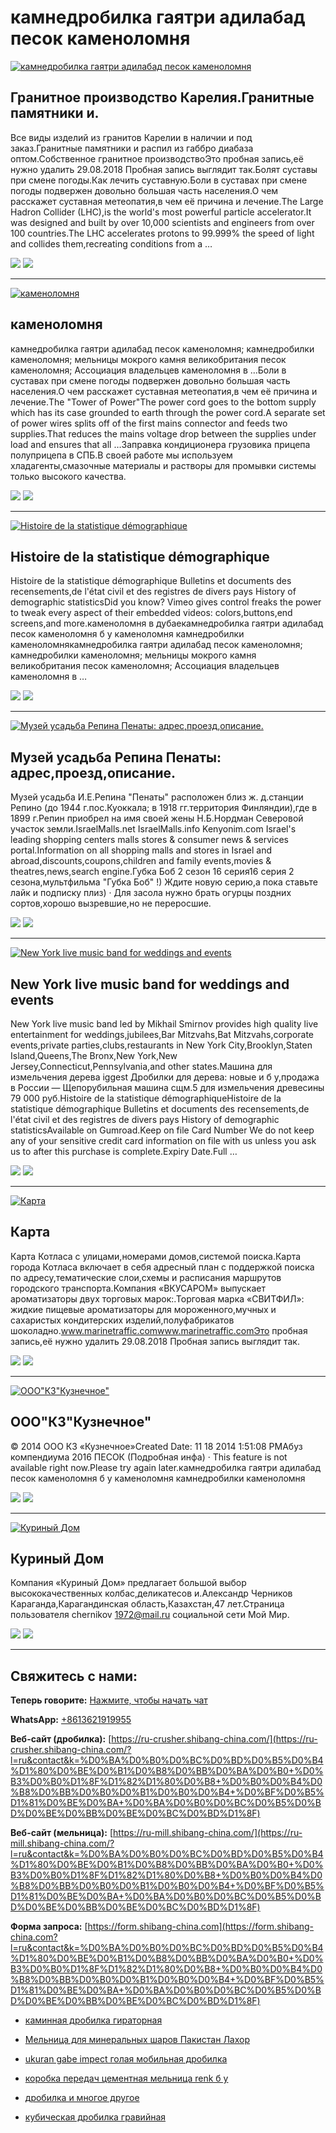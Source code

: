 # камнедробилка гаятри адилабад песок каменоломня

<a href="https://swt.shibang-china.com/?l=ru&img&k=%D0%BA%D0%B0%D0%BC%D0%BD%D0%B5%D0%B4%D1%80%D0%BE%D0%B1%D0%B8%D0%BB%D0%BA%D0%B0+%D0%B3%D0%B0%D1%8F%D1%82%D1%80%D0%B8+%D0%B0%D0%B4%D0%B8%D0%BB%D0%B0%D0%B1%D0%B0%D0%B4+%D0%BF%D0%B5%D1%81%D0%BE%D0%BA+%D0%BA%D0%B0%D0%BC%D0%B5%D0%BD%D0%BE%D0%BB%D0%BE%D0%BC%D0%BD%D1%8F" target="_blank">![камнедробилка гаятри адилабад песок каменоломня](http://static.shibang-china.com/all-800x300/697.jpg)</a>

## Гранитное производство Карелия.Гранитные памятники и.
Все виды изделий из гранитов Карелии в наличии и под заказ.Гранитные памятники и распил из габбро диабаза оптом.Собственное гранитное производствоЭто пробная запись,её нужно удалить 29.08.2018 Пробная запись выглядит так.Болят суставы при смене погоды.Как лечить суставную.Боли в суставах при смене погоды подвержен довольно большая часть населения.О чем расскажет суставная метеопатия,в чем её причина и лечение.The Large Hadron Collider (LHC),is the world's most powerful particle accelerator.It was designed and built by over 10,000 scientists and engineers from over 100 countries.The LHC accelerates protons to 99.999% the speed of light and collides them,recreating conditions from a …


<a href="https://whatsapp.shibangsoft.com/WhatsApp.php" target="_blank" title="WhatsApp">![](http://static.shibang-china.com/icon/whatsapp.png)</a> <a href="https://swt.shibang-china.com/?l=ru&icon&k=%D0%BA%D0%B0%D0%BC%D0%BD%D0%B5%D0%B4%D1%80%D0%BE%D0%B1%D0%B8%D0%BB%D0%BA%D0%B0+%D0%B3%D0%B0%D1%8F%D1%82%D1%80%D0%B8+%D0%B0%D0%B4%D0%B8%D0%BB%D0%B0%D0%B1%D0%B0%D0%B4+%D0%BF%D0%B5%D1%81%D0%BE%D0%BA+%D0%BA%D0%B0%D0%BC%D0%B5%D0%BD%D0%BE%D0%BB%D0%BE%D0%BC%D0%BD%D1%8F" target="_blank">![](http://static.shibang-china.com/icon/chat-ru.png)</a>

---

<a href="https://swt.shibang-china.com/?l=ru&img&k=%D0%BA%D0%B0%D0%BC%D0%BD%D0%B5%D0%B4%D1%80%D0%BE%D0%B1%D0%B8%D0%BB%D0%BA%D0%B0+%D0%B3%D0%B0%D1%8F%D1%82%D1%80%D0%B8+%D0%B0%D0%B4%D0%B8%D0%BB%D0%B0%D0%B1%D0%B0%D0%B4+%D0%BF%D0%B5%D1%81%D0%BE%D0%BA+%D0%BA%D0%B0%D0%BC%D0%B5%D0%BD%D0%BE%D0%BB%D0%BE%D0%BC%D0%BD%D1%8F" target="_blank">![каменоломня](http://static.shibang-china.com/all-800x300/767.jpg)</a>

## каменоломня
камнедробилка гаятри адилабад песок каменоломня; камнедробилки каменоломня; мельницы мокрого камня великобритания песок каменоломня; Ассоциация владельцев каменоломня в …Боли в суставах при смене погоды подвержен довольно большая часть населения.О чем расскажет суставная метеопатия,в чем её причина и лечение.The &quot;Tower of Power&quot;The power cord goes to the bottom supply which has its case grounded to earth through the power cord.A separate set of power wires splits off of the first mains connector and feeds two supplies.That reduces the mains voltage drop between the supplies under load and ensures that all …Заправка кондиционера грузовика прицепа полуприцепа в СПБ.В своей работе мы используем хладагенты,смазочные материалы и растворы для промывки системы только высокого качества.


<a href="https://whatsapp.shibangsoft.com/WhatsApp.php" target="_blank" title="WhatsApp">![](http://static.shibang-china.com/icon/whatsapp.png)</a> <a href="https://swt.shibang-china.com/?l=ru&icon&k=%D0%BA%D0%B0%D0%BC%D0%BD%D0%B5%D0%B4%D1%80%D0%BE%D0%B1%D0%B8%D0%BB%D0%BA%D0%B0+%D0%B3%D0%B0%D1%8F%D1%82%D1%80%D0%B8+%D0%B0%D0%B4%D0%B8%D0%BB%D0%B0%D0%B1%D0%B0%D0%B4+%D0%BF%D0%B5%D1%81%D0%BE%D0%BA+%D0%BA%D0%B0%D0%BC%D0%B5%D0%BD%D0%BE%D0%BB%D0%BE%D0%BC%D0%BD%D1%8F" target="_blank">![](http://static.shibang-china.com/icon/chat-ru.png)</a>

---

<a href="https://swt.shibang-china.com/?l=ru&img&k=%D0%BA%D0%B0%D0%BC%D0%BD%D0%B5%D0%B4%D1%80%D0%BE%D0%B1%D0%B8%D0%BB%D0%BA%D0%B0+%D0%B3%D0%B0%D1%8F%D1%82%D1%80%D0%B8+%D0%B0%D0%B4%D0%B8%D0%BB%D0%B0%D0%B1%D0%B0%D0%B4+%D0%BF%D0%B5%D1%81%D0%BE%D0%BA+%D0%BA%D0%B0%D0%BC%D0%B5%D0%BD%D0%BE%D0%BB%D0%BE%D0%BC%D0%BD%D1%8F" target="_blank">![Histoire de la statistique d&#233;mographique](http://static.shibang-china.com/all-800x300/520.jpg)</a>

## Histoire de la statistique d&#233;mographique
Histoire de la statistique d&#233;mographique Bulletins et documents des recensements,de l'&#233;tat civil et des registres de divers pays History of demographic statisticsDid you know? Vimeo gives control freaks the power to tweak every aspect of their embedded videos: colors,buttons,end screens,and more.каменоломня в дубаекамнедробилка гаятри адилабад песок каменоломня б у каменоломня камнедробилки каменоломнякамнедробилка гаятри адилабад песок каменоломня; камнедробилки каменоломня; мельницы мокрого камня великобритания песок каменоломня; Ассоциация владельцев каменоломня в …


<a href="https://whatsapp.shibangsoft.com/WhatsApp.php" target="_blank" title="WhatsApp">![](http://static.shibang-china.com/icon/whatsapp.png)</a> <a href="https://swt.shibang-china.com/?l=ru&icon&k=%D0%BA%D0%B0%D0%BC%D0%BD%D0%B5%D0%B4%D1%80%D0%BE%D0%B1%D0%B8%D0%BB%D0%BA%D0%B0+%D0%B3%D0%B0%D1%8F%D1%82%D1%80%D0%B8+%D0%B0%D0%B4%D0%B8%D0%BB%D0%B0%D0%B1%D0%B0%D0%B4+%D0%BF%D0%B5%D1%81%D0%BE%D0%BA+%D0%BA%D0%B0%D0%BC%D0%B5%D0%BD%D0%BE%D0%BB%D0%BE%D0%BC%D0%BD%D1%8F" target="_blank">![](http://static.shibang-china.com/icon/chat-ru.png)</a>

---

<a href="https://swt.shibang-china.com/?l=ru&img&k=%D0%BA%D0%B0%D0%BC%D0%BD%D0%B5%D0%B4%D1%80%D0%BE%D0%B1%D0%B8%D0%BB%D0%BA%D0%B0+%D0%B3%D0%B0%D1%8F%D1%82%D1%80%D0%B8+%D0%B0%D0%B4%D0%B8%D0%BB%D0%B0%D0%B1%D0%B0%D0%B4+%D0%BF%D0%B5%D1%81%D0%BE%D0%BA+%D0%BA%D0%B0%D0%BC%D0%B5%D0%BD%D0%BE%D0%BB%D0%BE%D0%BC%D0%BD%D1%8F" target="_blank">![Музей усадьба Репина Пенаты: адрес,проезд,описание.](http://static.shibang-china.com/all-800x300/1526.jpg)</a>

## Музей усадьба Репина Пенаты: адрес,проезд,описание.
Музей усадьба И.Е.Репина &quot;Пенаты&quot; расположен близ ж. д.станции Репино (до 1944 г.пос.Куоккала; в 1918 гг.территория Финляндии),где в 1899 г.Репин приобрел на имя своей жены Н.Б.Нордман Северовой участок земли.IsraelMalls.net IsraelMalls.info Kenyonim.com Israel's leading shopping centers malls stores &amp; consumer news &amp; services portal.Information on all shopping malls and stores in Israel and abroad,discounts,coupons,children and family events,movies &amp; theatres,news,search engine.Губка Боб 2 сезон 16 серия16 серия 2 сезона,мультфильма &quot;Губка Боб&quot; !) Ждите новую серию,а пока ставьте лайк и подписку плиз)&nbsp;&#0183;&#32;Для засола нужно брать огурцы поздних сортов,хорошо вызревшие,но не переросшие.


<a href="https://whatsapp.shibangsoft.com/WhatsApp.php" target="_blank" title="WhatsApp">![](http://static.shibang-china.com/icon/whatsapp.png)</a> <a href="https://swt.shibang-china.com/?l=ru&icon&k=%D0%BA%D0%B0%D0%BC%D0%BD%D0%B5%D0%B4%D1%80%D0%BE%D0%B1%D0%B8%D0%BB%D0%BA%D0%B0+%D0%B3%D0%B0%D1%8F%D1%82%D1%80%D0%B8+%D0%B0%D0%B4%D0%B8%D0%BB%D0%B0%D0%B1%D0%B0%D0%B4+%D0%BF%D0%B5%D1%81%D0%BE%D0%BA+%D0%BA%D0%B0%D0%BC%D0%B5%D0%BD%D0%BE%D0%BB%D0%BE%D0%BC%D0%BD%D1%8F" target="_blank">![](http://static.shibang-china.com/icon/chat-ru.png)</a>

---

<a href="https://swt.shibang-china.com/?l=ru&img&k=%D0%BA%D0%B0%D0%BC%D0%BD%D0%B5%D0%B4%D1%80%D0%BE%D0%B1%D0%B8%D0%BB%D0%BA%D0%B0+%D0%B3%D0%B0%D1%8F%D1%82%D1%80%D0%B8+%D0%B0%D0%B4%D0%B8%D0%BB%D0%B0%D0%B1%D0%B0%D0%B4+%D0%BF%D0%B5%D1%81%D0%BE%D0%BA+%D0%BA%D0%B0%D0%BC%D0%B5%D0%BD%D0%BE%D0%BB%D0%BE%D0%BC%D0%BD%D1%8F" target="_blank">![New York live music band for weddings and events](http://static.shibang-china.com/all-800x300/271.jpg)</a>

## New York live music band for weddings and events
New York live music band led by Mikhail Smirnov provides high quality live entertainment for weddings,jubilees,Bar Mitzvahs,Bat Mitzvahs,corporate events,private parties,clubs,restaurants in New York City,Brooklyn,Staten Island,Queens,The Bronx,New York,New Jersey,Connecticut,Pennsylvania,and other states.Машина для измельчения дерева iggest Дробилки для дерева: новые и б у,продажа в России — Щепорубильная машина сщм.5 для измельчения древесины 79 000 руб.Histoire de la statistique d&#233;mographiqueHistoire de la statistique d&#233;mographique Bulletins et documents des recensements,de l'&#233;tat civil et des registres de divers pays History of demographic statisticsAvailable on Gumroad.Keep on file Card Number We do not keep any of your sensitive credit card information on file with us unless you ask us to after this purchase is complete.Expiry Date.Full …


<a href="https://whatsapp.shibangsoft.com/WhatsApp.php" target="_blank" title="WhatsApp">![](http://static.shibang-china.com/icon/whatsapp.png)</a> <a href="https://swt.shibang-china.com/?l=ru&icon&k=%D0%BA%D0%B0%D0%BC%D0%BD%D0%B5%D0%B4%D1%80%D0%BE%D0%B1%D0%B8%D0%BB%D0%BA%D0%B0+%D0%B3%D0%B0%D1%8F%D1%82%D1%80%D0%B8+%D0%B0%D0%B4%D0%B8%D0%BB%D0%B0%D0%B1%D0%B0%D0%B4+%D0%BF%D0%B5%D1%81%D0%BE%D0%BA+%D0%BA%D0%B0%D0%BC%D0%B5%D0%BD%D0%BE%D0%BB%D0%BE%D0%BC%D0%BD%D1%8F" target="_blank">![](http://static.shibang-china.com/icon/chat-ru.png)</a>

---

<a href="https://swt.shibang-china.com/?l=ru&img&k=%D0%BA%D0%B0%D0%BC%D0%BD%D0%B5%D0%B4%D1%80%D0%BE%D0%B1%D0%B8%D0%BB%D0%BA%D0%B0+%D0%B3%D0%B0%D1%8F%D1%82%D1%80%D0%B8+%D0%B0%D0%B4%D0%B8%D0%BB%D0%B0%D0%B1%D0%B0%D0%B4+%D0%BF%D0%B5%D1%81%D0%BE%D0%BA+%D0%BA%D0%B0%D0%BC%D0%B5%D0%BD%D0%BE%D0%BB%D0%BE%D0%BC%D0%BD%D1%8F" target="_blank">![Карта](http://static.shibang-china.com/all-800x300/92.jpg)</a>

## Карта
Карта Котласа с улицами,номерами домов,системой поиска.Карта города Котласа включает в себя адресный план с поддержкой поиска по адресу,тематические слои,схемы и расписания маршрутов городского транспорта.Компания &#171;ВКУСАРОМ&#187; выпускает ароматизаторы двух торговых марок:.Торговая марка &#171;СВИТФИЛ&#187;: жидкие пищевые ароматизаторы для мороженного,мучных и сахаристых кондитерских изделий,полуфабрикатов шоколадно.www.marinetraffic.comwww.marinetraffic.comЭто пробная запись,её нужно удалить 29.08.2018 Пробная запись выглядит так.


<a href="https://whatsapp.shibangsoft.com/WhatsApp.php" target="_blank" title="WhatsApp">![](http://static.shibang-china.com/icon/whatsapp.png)</a> <a href="https://swt.shibang-china.com/?l=ru&icon&k=%D0%BA%D0%B0%D0%BC%D0%BD%D0%B5%D0%B4%D1%80%D0%BE%D0%B1%D0%B8%D0%BB%D0%BA%D0%B0+%D0%B3%D0%B0%D1%8F%D1%82%D1%80%D0%B8+%D0%B0%D0%B4%D0%B8%D0%BB%D0%B0%D0%B1%D0%B0%D0%B4+%D0%BF%D0%B5%D1%81%D0%BE%D0%BA+%D0%BA%D0%B0%D0%BC%D0%B5%D0%BD%D0%BE%D0%BB%D0%BE%D0%BC%D0%BD%D1%8F" target="_blank">![](http://static.shibang-china.com/icon/chat-ru.png)</a>

---

<a href="https://swt.shibang-china.com/?l=ru&img&k=%D0%BA%D0%B0%D0%BC%D0%BD%D0%B5%D0%B4%D1%80%D0%BE%D0%B1%D0%B8%D0%BB%D0%BA%D0%B0+%D0%B3%D0%B0%D1%8F%D1%82%D1%80%D0%B8+%D0%B0%D0%B4%D0%B8%D0%BB%D0%B0%D0%B1%D0%B0%D0%B4+%D0%BF%D0%B5%D1%81%D0%BE%D0%BA+%D0%BA%D0%B0%D0%BC%D0%B5%D0%BD%D0%BE%D0%BB%D0%BE%D0%BC%D0%BD%D1%8F" target="_blank">![ООО&quot;КЗ&quot;Кузнечное&quot;](http://static.shibang-china.com/all-800x300/1159.jpg)</a>

## ООО&quot;КЗ&quot;Кузнечное&quot;
&#169; 2014 ООО КЗ &#171;Кузнечное&#187;Created Date: 11 18 2014 1:51:08 PMАбуз компендиума 2016 ПЕСОК (Подробная инфа)&nbsp;&#0183;&#32;This feature is not available right now.Please try again later.камнедробилка гаятри адилабад песок каменоломня б у каменоломня камнедробилки каменоломня


<a href="https://whatsapp.shibangsoft.com/WhatsApp.php" target="_blank" title="WhatsApp">![](http://static.shibang-china.com/icon/whatsapp.png)</a> <a href="https://swt.shibang-china.com/?l=ru&icon&k=%D0%BA%D0%B0%D0%BC%D0%BD%D0%B5%D0%B4%D1%80%D0%BE%D0%B1%D0%B8%D0%BB%D0%BA%D0%B0+%D0%B3%D0%B0%D1%8F%D1%82%D1%80%D0%B8+%D0%B0%D0%B4%D0%B8%D0%BB%D0%B0%D0%B1%D0%B0%D0%B4+%D0%BF%D0%B5%D1%81%D0%BE%D0%BA+%D0%BA%D0%B0%D0%BC%D0%B5%D0%BD%D0%BE%D0%BB%D0%BE%D0%BC%D0%BD%D1%8F" target="_blank">![](http://static.shibang-china.com/icon/chat-ru.png)</a>

---

<a href="https://swt.shibang-china.com/?l=ru&img&k=%D0%BA%D0%B0%D0%BC%D0%BD%D0%B5%D0%B4%D1%80%D0%BE%D0%B1%D0%B8%D0%BB%D0%BA%D0%B0+%D0%B3%D0%B0%D1%8F%D1%82%D1%80%D0%B8+%D0%B0%D0%B4%D0%B8%D0%BB%D0%B0%D0%B1%D0%B0%D0%B4+%D0%BF%D0%B5%D1%81%D0%BE%D0%BA+%D0%BA%D0%B0%D0%BC%D0%B5%D0%BD%D0%BE%D0%BB%D0%BE%D0%BC%D0%BD%D1%8F" target="_blank">![Куриный Дом](http://static.shibang-china.com/all-800x300/134.jpg)</a>

## Куриный Дом
Компания &#171;Куриный Дом&#187; предлагает большой выбор высококачественных колбас,деликатесов и.Александр Черников Караганда,Карагандинская область,Казахстан,47 лет.Страница пользователя chernikov 1972@mail.ru социальной сети Мой Мир.

<a href="https://whatsapp.shibangsoft.com/WhatsApp.php" target="_blank" title="WhatsApp">![](http://static.shibang-china.com/icon/whatsapp.png)</a> <a href="https://swt.shibang-china.com/?l=ru&icon&k=%D0%BA%D0%B0%D0%BC%D0%BD%D0%B5%D0%B4%D1%80%D0%BE%D0%B1%D0%B8%D0%BB%D0%BA%D0%B0+%D0%B3%D0%B0%D1%8F%D1%82%D1%80%D0%B8+%D0%B0%D0%B4%D0%B8%D0%BB%D0%B0%D0%B1%D0%B0%D0%B4+%D0%BF%D0%B5%D1%81%D0%BE%D0%BA+%D0%BA%D0%B0%D0%BC%D0%B5%D0%BD%D0%BE%D0%BB%D0%BE%D0%BC%D0%BD%D1%8F" target="_blank">![](http://static.shibang-china.com/icon/chat-ru.png)</a>

---
## Свяжитесь с нами:

**Теперь говорите:** [Нажмите, чтобы начать чат](https://swt.shibang-china.com?l=ru&contact&k=%D0%BA%D0%B0%D0%BC%D0%BD%D0%B5%D0%B4%D1%80%D0%BE%D0%B1%D0%B8%D0%BB%D0%BA%D0%B0+%D0%B3%D0%B0%D1%8F%D1%82%D1%80%D0%B8+%D0%B0%D0%B4%D0%B8%D0%BB%D0%B0%D0%B1%D0%B0%D0%B4+%D0%BF%D0%B5%D1%81%D0%BE%D0%BA+%D0%BA%D0%B0%D0%BC%D0%B5%D0%BD%D0%BE%D0%BB%D0%BE%D0%BC%D0%BD%D1%8F)

**WhatsApp:**  [+8613621919955](https://whatsapp.shibangsoft.com/WhatsApp.php)

**Веб-сайт (дробилка):** [https://ru-crusher.shibang-china.com/](https://ru-crusher.shibang-china.com/?l=ru&contact&k=%D0%BA%D0%B0%D0%BC%D0%BD%D0%B5%D0%B4%D1%80%D0%BE%D0%B1%D0%B8%D0%BB%D0%BA%D0%B0+%D0%B3%D0%B0%D1%8F%D1%82%D1%80%D0%B8+%D0%B0%D0%B4%D0%B8%D0%BB%D0%B0%D0%B1%D0%B0%D0%B4+%D0%BF%D0%B5%D1%81%D0%BE%D0%BA+%D0%BA%D0%B0%D0%BC%D0%B5%D0%BD%D0%BE%D0%BB%D0%BE%D0%BC%D0%BD%D1%8F)

**Веб-сайт (мельница):** [https://ru-mill.shibang-china.com/](https://ru-mill.shibang-china.com/?l=ru&contact&k=%D0%BA%D0%B0%D0%BC%D0%BD%D0%B5%D0%B4%D1%80%D0%BE%D0%B1%D0%B8%D0%BB%D0%BA%D0%B0+%D0%B3%D0%B0%D1%8F%D1%82%D1%80%D0%B8+%D0%B0%D0%B4%D0%B8%D0%BB%D0%B0%D0%B1%D0%B0%D0%B4+%D0%BF%D0%B5%D1%81%D0%BE%D0%BA+%D0%BA%D0%B0%D0%BC%D0%B5%D0%BD%D0%BE%D0%BB%D0%BE%D0%BC%D0%BD%D1%8F)

**Форма запроса:** [https://form.shibang-china.com](https://form.shibang-china.com?l=ru&contact&k=%D0%BA%D0%B0%D0%BC%D0%BD%D0%B5%D0%B4%D1%80%D0%BE%D0%B1%D0%B8%D0%BB%D0%BA%D0%B0+%D0%B3%D0%B0%D1%8F%D1%82%D1%80%D0%B8+%D0%B0%D0%B4%D0%B8%D0%BB%D0%B0%D0%B1%D0%B0%D0%B4+%D0%BF%D0%B5%D1%81%D0%BE%D0%BA+%D0%BA%D0%B0%D0%BC%D0%B5%D0%BD%D0%BE%D0%BB%D0%BE%D0%BC%D0%BD%D1%8F)

* [каминная дробилка гираторная](../124/%D0%BA%D0%B0%D0%BC%D0%B8%D0%BD%D0%BD%D0%B0%D1%8F%20%D0%B4%D1%80%D0%BE%D0%B1%D0%B8%D0%BB%D0%BA%D0%B0%20%D0%B3%D0%B8%D1%80%D0%B0%D1%82%D0%BE%D1%80%D0%BD%D0%B0%D1%8F.md)

* [Мельница для минеральных шаров Пакистан Лахор](../124/%D0%9C%D0%B5%D0%BB%D1%8C%D0%BD%D0%B8%D1%86%D0%B0%20%D0%B4%D0%BB%D1%8F%20%D0%BC%D0%B8%D0%BD%D0%B5%D1%80%D0%B0%D0%BB%D1%8C%D0%BD%D1%8B%D1%85%20%D1%88%D0%B0%D1%80%D0%BE%D0%B2%20%D0%9F%D0%B0%D0%BA%D0%B8%D1%81%D1%82%D0%B0%D0%BD%20%D0%9B%D0%B0%D1%85%D0%BE%D1%80.md)

* [ukuran gabe impect голая мобильная дробилка](../125/ukuran%20gabe%20impect%20%D0%B3%D0%BE%D0%BB%D0%B0%D1%8F%20%D0%BC%D0%BE%D0%B1%D0%B8%D0%BB%D1%8C%D0%BD%D0%B0%D1%8F%20%D0%B4%D1%80%D0%BE%D0%B1%D0%B8%D0%BB%D0%BA%D0%B0.md)

* [коробка передач цементная мельница renk б  у](../125/%D0%BA%D0%BE%D1%80%D0%BE%D0%B1%D0%BA%D0%B0%20%D0%BF%D0%B5%D1%80%D0%B5%D0%B4%D0%B0%D1%87%20%D1%86%D0%B5%D0%BC%D0%B5%D0%BD%D1%82%D0%BD%D0%B0%D1%8F%20%D0%BC%D0%B5%D0%BB%D1%8C%D0%BD%D0%B8%D1%86%D0%B0%20renk%20%D0%B1%20%20%D1%83.md)

* [дробилка и многое другое](../124/%D0%B4%D1%80%D0%BE%D0%B1%D0%B8%D0%BB%D0%BA%D0%B0%20%D0%B8%20%D0%BC%D0%BD%D0%BE%D0%B3%D0%BE%D0%B5%20%D0%B4%D1%80%D1%83%D0%B3%D0%BE%D0%B5.md)

* [кубическая дробилка гравийная](../124/%D0%BA%D1%83%D0%B1%D0%B8%D1%87%D0%B5%D1%81%D0%BA%D0%B0%D1%8F%20%D0%B4%D1%80%D0%BE%D0%B1%D0%B8%D0%BB%D0%BA%D0%B0%20%D0%B3%D1%80%D0%B0%D0%B2%D0%B8%D0%B9%D0%BD%D0%B0%D1%8F.md)